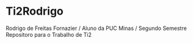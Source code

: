 # Ti2Rodrigo
Rodrigo de Freitas Fornazier / Aluno da PUC Minas / Segundo Semestre
Repositoro para o Trabalho de Ti2
